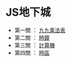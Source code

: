 # JS地下城

- 第一關 ： [九九乘法表](https://caleb-liao.github.io/JS_gadget/1.九九乘法表)  
- 第二關 ： [時鐘](https://caleb-liao.github.io/JS_gadget/2.時鐘)  
- 第三關 ： [計算機](https://caleb-liao.github.io/JS_gadget/3.計算機)
- 第四關 ： [時區](https://caleb-liao.github.io/JS_gadget/4.時區)